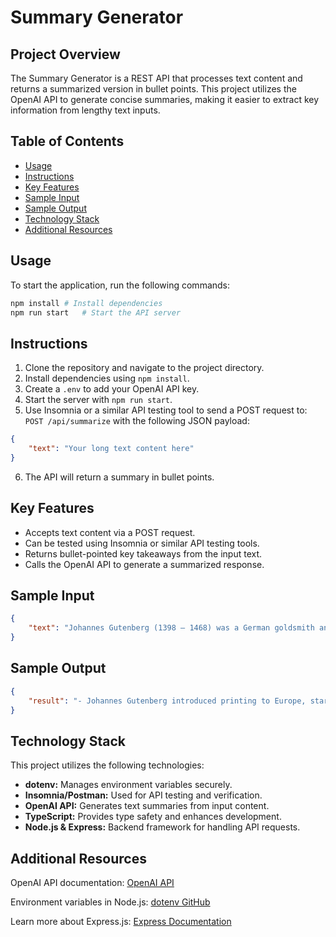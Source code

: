 # Summary Generator

## Project Overview

The Summary Generator is a REST API that processes text content and returns a summarized version in bullet points. This project utilizes the OpenAI API to generate concise summaries, making it easier to extract key information from lengthy text inputs.

## Table of Contents

- [Usage](#usage)
- [Instructions](#instructions)
- [Key Features](#key-features)
- [Sample Input](#sample-input)
- [Sample Output](#sample-output)
- [Technology Stack](#technology-stack)
- [Additional Resources](#additional-resources)

## Usage

To start the application, run the following commands:

```bash
npm install # Install dependencies
npm run start   # Start the API server
```

## Instructions

1. Clone the repository and navigate to the project directory.
2. Install dependencies using `npm install`.
3. Create a `.env` to add your OpenAI API key.
4. Start the server with `npm run start`.
5. Use Insomnia or a similar API testing tool to send a POST request to: `POST /api/summarize` with the following JSON payload:
```json
{
    "text": "Your long text content here"
}
```
6. The API will return a summary in bullet points.

## Key Features

- Accepts text content via a POST request.
- Can be tested using Insomnia or similar API testing tools.
- Returns bullet-pointed key takeaways from the input text.
- Calls the OpenAI API to generate a summarized response.

## Sample Input

```json
{
    "text": "Johannes Gutenberg (1398 – 1468) was a German goldsmith and publisher who introduced printing to Europe. His introduction of mechanical movable type printing to Europe started the Printing Revolution and is widely regarded as the most important event of the modern period. It played a key role in the scientific revolution and laid the basis for the modern knowledge-based economy and the spread of learning to the masses.Gutenberg many contributions to printing are: the invention of a process for mass-producing movable type, the use of oil-based ink for printing books, adjustable molds, and the use of a wooden printing press. His truly epochal invention was the combination of these elements into a practical system that allowed the mass production of printed books and was economically viable for printers and readers alike. In Renaissance Europe, the arrival of mechanical movable type printing introduced the era of mass communication which permanently altered the structure of society. The relatively unrestricted circulation of information—including revolutionary ideas—transcended borders, and captured the masses in the Reformation. The sharp increase in literacy broke the monopoly of the literate elite on education and learning and bolstered the emerging middle class."
}
```

## Sample Output

```json
{
    "result": "- Johannes Gutenberg introduced printing to Europe, starting the Printing Revolution\n- His contributions to printing include mass-producing movable type, using oil-based ink, adjustable molds, and a wooden printing press\n- Gutenberg's invention allowed for the mass production of printed books, leading to the spread of knowledge to the masses\n- Mechanical movable type printing in Renaissance Europe altered society by allowing for mass communication and increasing literacy\n- The circulation of information led to the spread of revolutionary ideas and broke the monopoly of the literate elite on education"
}
```

## Technology Stack

This project utilizes the following technologies:
- **dotenv:** Manages environment variables securely.
- **Insomnia/Postman:** Used for API testing and verification.
- **OpenAI API:** Generates text summaries from input content.
- **TypeScript:** Provides type safety and enhances development.
- **Node.js & Express:** Backend framework for handling API requests.

## Additional Resources

OpenAI API documentation: [OpenAI API](https://platform.openai.com/docs/overview)

Environment variables in Node.js: [dotenv GitHub](https://github.com/motdotla/dotenv)

Learn more about Express.js: [Express Documentation](https://expressjs.com/)
